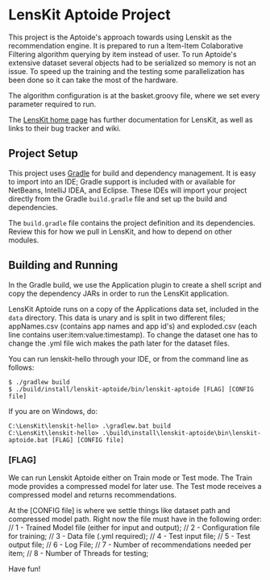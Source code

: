 # LensKit Aptoide Project

This project is the Aptoide's approach towards using Lenskit as the recommendation
engine. It is prepared to run a Item-Item Colaborative Filtering algorithm querying
by item instead of user. To run Aptoide's extensive dataset several objects had to
be serialized so memory is not an issue. To speed up the training and the testing
some parallelization has been done so it can take the most of the hardware.

The algorithm configuration is at the basket.groovy file, where we set every parameter
required to run.

The [LensKit home page][LensKit] has further documentation for LensKit, as well as
links to their bug tracker and wiki.

## Project Setup

This project uses [Gradle][gradle] for build and dependency management. It is
easy to import into an IDE; Gradle support is included with or available for
NetBeans, IntelliJ IDEA, and Eclipse.  These IDEs will import your project directly
from the Gradle `build.gradle` file and set up the build and dependencies.

The `build.gradle` file contains the project definition and its dependencies. Review
this for how we pull in LensKit, and how to depend on other modules.

## Building and Running

In the Gradle build, we use the Application plugin to create a shell script and copy
the dependency JARs in order to run the LensKit application.

LensKit Aptoide runs on a copy of the Applications data set, included in the `data` directory.
This data is unary and is split in two different files; appNames.csv (contains app names and app id's)
and exploded.csv (each line contains user:item:value:timestamp).
To change the dataset one has to change the .yml file wich makes the path later for the dataset files.

You can run lenskit-hello through your IDE, or from the command line
as follows:

    $ ./gradlew build
    $ ./build/install/lenskit-aptoide/bin/lenskit-aptoide [FLAG] [CONFIG file]
    
If you are on Windows, do:

    C:\LensKit\lenskit-hello> .\gradlew.bat build
    C:\LensKit\lenskit-hello> .\build\install\lenskit-aptoide\bin\lenskit-aptoide.bat [FLAG] [CONFIG file]
    

### [FLAG]

We can run Lenskit Aptoide either on Train mode or Test mode.
The Train mode provides a compressed model for later use.
The Test mode receives a compressed model and returns recommendations.

At the [CONFIG file] is where we settle things like dataset path and compressed model path.
Right now the file must have in the following order:
    //  1 - Trained Model file (either for input and output);
    //  2 - Configuration file for training;
    //  3 - Data file (.yml required);
    //  4 - Test input file;
    //  5 - Test output file;
    //  6 - Log File;
    //  7 - Number of recommendations needed per item;
    //  8 - Number of Threads for testing;

Have fun!

[LensKit]: http://lenskit.org
[gradle]: http://gradle.org
